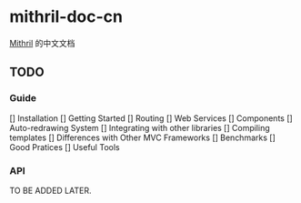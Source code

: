 # mithril-doc-cn
[Mithril](http://lhorie.github.io/mithril/) 的中文文档

## TODO

### Guide

[] Installation
[] Getting Started
[] Routing
[] Web Services
[] Components
[] Auto-redrawing System
[] Integrating with other libraries
[] Compiling templates
[] Differences with Other MVC Frameworks
[] Benchmarks
[] Good Pratices
[] Useful Tools

### API

TO BE ADDED LATER.
